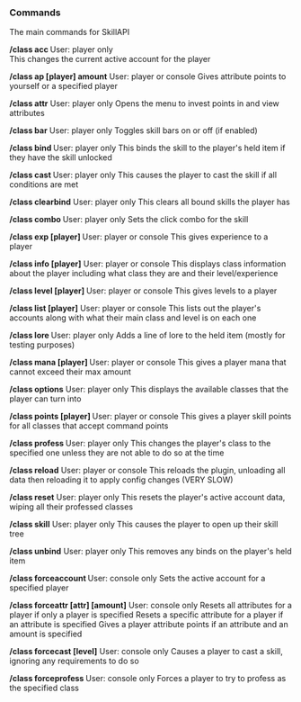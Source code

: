 ### Commands

The main commands for SkillAPI

**/class acc <accountId>**
User: player only  
This changes the current active account for the player

**/class ap [player] amount**
User: player or console 
Gives attribute points to yourself or a specified player

**/class attr**
User: player only 
Opens the menu to invest points in and view attributes

**/class bar**
User: player only 
Toggles skill bars on or off (if enabled)

**/class bind <skill>**
User: player only 
This binds the skill to the player's held item if they have the skill unlocked

**/class cast <skill>**
User: player only 
This causes the player to cast the skill if all conditions are met

**/class clearbind**
User: player only 
This clears all bound skills the player has

**/class combo <skill> <combo>**
User: player only 
Sets the click combo for the skill

**/class exp [player] <amount>**
User: player or console 
This gives experience to a player

**/class info [player]**
User: player or console 
This displays class information about the player including what class they are and their level/experience

**/class level [player] <amount>**
User: player or console 
This gives levels to a player

**/class list [player]**
User: player or console 
This lists out the player's accounts along with what their main class and level is on each one

**/class lore <lore>**
User: player only 
Adds a line of lore to the held item (mostly for testing purposes)

**/class mana [player] <amount>**
User: player or console 
This gives a player mana that cannot exceed their max amount

**/class options**
User: player only 
This displays the available classes that the player can turn into

**/class points [player] <amount>**
User: player or console 
This gives a player skill points for all classes that accept command points

**/class profess <class>**
User: player only 
This changes the player's class to the specified one unless they are not able to do so at the time

**/class reload**
User: player or console 
This reloads the plugin, unloading all data then reloading it to apply config changes (VERY SLOW)

**/class reset**
User: player only 
This resets the player's active account data, wiping all their professed classes

**/class skill**
User: player only 
This causes the player to open up their skill tree

**/class unbind**
User: player only 
This removes any binds on the player's held item

**/class forceaccount <player> <accountId>**
User: console only 
Sets the active account for a specified player

**/class forceattr <player> [attr] [amount]**
User: console only 
Resets all attributes for a player if only a player is specified 
Resets a specific attribute for a player if an attribute is specified 
Gives a player attribute points if an attribute and an amount is specified

**/class forcecast <player> <skill> [level]**
User: console only 
Causes a player to cast a skill, ignoring any requirements to do so

**/class forceprofess <player> <class>**
User: console only 
Forces a player to try to profess as the specified class